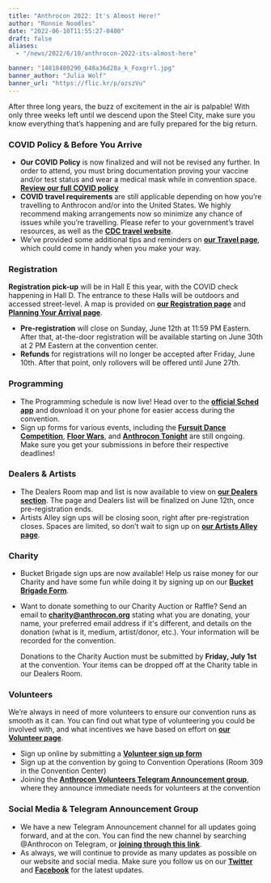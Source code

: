 ```yaml
---
title: "Anthrocon 2022: It's Almost Here!"
author: "Ronnie Noodles"
date: "2022-06-10T11:55:27-0400"
draft: false
aliases:
  - "/news/2022/6/10/anthrocon-2022-its-almost-here"

banner: "14818480290_648a36d28a_k_Foxgrrl.jpg"
banner_author: "Julia Wolf"
banner_url: "https://flic.kr/p/ozszVu"
---
```


After three long years, the buzz of excitement in the air is palpable! With only three weeks left until we descend upon the Steel City, make sure you know everything that’s happening and are fully prepared for the big return.

### COVID Policy & Before You Arrive

- **Our COVID Policy** is now finalized and will not be revised any further. In order to attend, you must bring documentation proving your vaccine and/or test status and wear a medical mask while in convention space. [**Review our full COVID policy**](/covidpolicy)
- **COVID travel requirements** are still applicable depending on how you’re travelling to Anthrocon and/or into the United States. We highly recommend making arrangements now so minimize any chance of issues while you’re travelling. Please refer to your government’s travel resources, as well as the [**CDC travel website**](https://www.cdc.gov/coronavirus/2019-ncov/travelers/index.html).
- We’ve provided some additional tips and reminders on [**our Travel page**](/travel), which could come in handy when you make your way.

### Registration

**Registration pick-up** will be in Hall E this year, with the COVID check happening in Hall D. The entrance to these Halls will be outdoors and accessed street-level. A map is provided on [**our Registration page**](/registration) and [**Planning Your Arrival page**](/planning-your-arrival).

- **Pre-registration** will close on Sunday, June 12th at 11:59 PM Eastern. After that, at-the-door registration will be available starting on June 30th at 2 PM Eastern at the convention center.
- **Refunds** for registrations will no longer be accepted after Friday, June 10th. After that point, only rollovers will be offered until June 27th.

### Programming

- The Programming schedule is now live! Head over to the [**official Sched app**](https://anthrocon2022.sched.com) and download it on your phone for easier access during the convention.
- Sign up forms for various events, including the [**Fursuit Dance Competition**](/dance-competition), [**Floor Wars**](/floor-wars), and [**Anthrocon Tonight**](https://t.co/ysWIM2CzEM) are still ongoing. Make sure you get your submissions in before their respective deadlines!

### Dealers & Artists

- The Dealers Room map and list is now available to view on [**our Dealers section**](/dealer-information). The page and Dealers list will be finalized on June 12th, once pre-registration ends.
- Artists Alley sign ups will be closing soon, right after pre-registration closes. Spaces are limited, so don’t wait to sign up on [**our Artists Alley page**](/alley).

### Charity

- Bucket Brigade sign ups are now available! Help us raise money for our Charity and have some fun while doing it by signing up on our [**Bucket Brigade Form**](https://bit.ly/3z1nWeJ).
- Want to donate something to our Charity Auction or Raffle? Send an email to [**charity@anthrocon.org**](mailto:charity@anthrocon.org) stating what you are donating, your name, your preferred email address if it's different, and details on the donation (what is it, medium, artist/donor, etc.). Your information will be recorded for the convention.

  Donations to the Charity Auction must be submitted by **Friday, July 1st** at the convention. Your items can be dropped off at the Charity table in our Dealers Room.

### Volunteers

We’re always in need of more volunteers to ensure our convention runs as smooth as it can. You can find out what type of volunteering you could be involved with, and what incentives we have based on effort on [**our Volunteer page**](/volunteer).

- Sign up online by submitting a [**Volunteer sign up form**](https://docs.google.com/forms/d/e/1FAIpQLScdPWXcYIUWSq98qLXD53VVAUpbD4zsnB6EJbc1au320KfUtA/viewform)
- Sign up at the convention by going to Convention Operations (Room 309 in the Convention Center)
- Joining the [**Anthrocon Volunteers Telegram Announcement group**](https://t.me/acvolunteer), where they announce immediate needs for volunteers at the convention

### Social Media & Telegram Announcement Group

- We have a new Telegram Announcement channel for all updates going forward, and at the con. You can find the new channel by searching @Anthrocon on Telegram, or [**joining through this link**](https://t.me/Anthrocon).
- As always, we will continue to provide as many updates as possible on our website and social media. Make sure you follow us on our [**Twitter**](https://twitter.com/anthrocon) and [**Facebook**](https://www.facebook.com/Anthrocon) for the latest updates.
